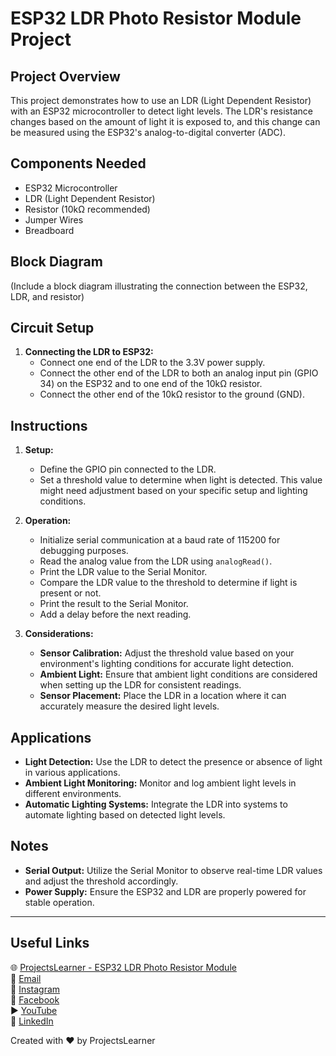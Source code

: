 # ESP32 LDR Photo Resistor Module Project

## Project Overview
This project demonstrates how to use an LDR (Light Dependent Resistor) with an ESP32 microcontroller to detect light levels. The LDR's resistance changes based on the amount of light it is exposed to, and this change can be measured using the ESP32's analog-to-digital converter (ADC).

## Components Needed
- ESP32 Microcontroller
- LDR (Light Dependent Resistor)
- Resistor (10kΩ recommended)
- Jumper Wires
- Breadboard

## Block Diagram
(Include a block diagram illustrating the connection between the ESP32, LDR, and resistor)

## Circuit Setup
1. **Connecting the LDR to ESP32:**
   - Connect one end of the LDR to the 3.3V power supply.
   - Connect the other end of the LDR to both an analog input pin (GPIO 34) on the ESP32 and to one end of the 10kΩ resistor.
   - Connect the other end of the 10kΩ resistor to the ground (GND).

## Instructions
1. **Setup:**
   - Define the GPIO pin connected to the LDR.
   - Set a threshold value to determine when light is detected. This value might need adjustment based on your specific setup and lighting conditions.

2. **Operation:**
   - Initialize serial communication at a baud rate of 115200 for debugging purposes.
   - Read the analog value from the LDR using `analogRead()`.
   - Print the LDR value to the Serial Monitor.
   - Compare the LDR value to the threshold to determine if light is present or not.
   - Print the result to the Serial Monitor.
   - Add a delay before the next reading.

3. **Considerations:**
   - **Sensor Calibration:** Adjust the threshold value based on your environment's lighting conditions for accurate light detection.
   - **Ambient Light:** Ensure that ambient light conditions are considered when setting up the LDR for consistent readings.
   - **Sensor Placement:** Place the LDR in a location where it can accurately measure the desired light levels.

## Applications
- **Light Detection:** Use the LDR to detect the presence or absence of light in various applications.
- **Ambient Light Monitoring:** Monitor and log ambient light levels in different environments.
- **Automatic Lighting Systems:** Integrate the LDR into systems to automate lighting based on detected light levels.

## Notes
- **Serial Output:** Utilize the Serial Monitor to observe real-time LDR values and adjust the threshold accordingly.
- **Power Supply:** Ensure the ESP32 and LDR are properly powered for stable operation.

---

## Useful Links
🌐 [ProjectsLearner - ESP32 LDR Photo Resistor Module](https://projectslearner.com/learn/esp32-ldr-photo-resistor-module)  
📧 [Email](mailto:projectslearner@gmail.com)  
📸 [Instagram](https://www.instagram.com/projectslearner/)  
📘 [Facebook](https://www.facebook.com/projectslearner)  
▶️ [YouTube](https://www.youtube.com/@ProjectsLearner)  
📘 [LinkedIn](https://www.linkedin.com/in/projectslearner)

Created with ❤️ by ProjectsLearner
